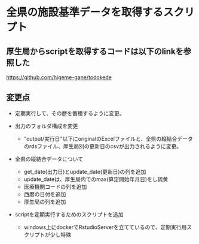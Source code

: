 # 全県の施設基準データを取得するスクリプト

## 厚生局からscriptを取得するコードは以下のlinkを参照した

https://github.com/higeme-gane/todokede

## 変更点

- 定期実行して、その歴を蓄積するように変更。

- 出力のフォルダ構成を変更
  - "output/実行日"以下にoriginalのExcelファイルと、全県の縦結合データのrdsファイル、厚生局別の更新日のcsvが出力されるように変更。

- 全県の縦結合データについて
  - get_date(出力日)とupdate_date(更新日)の列を追加
  - update_dateは、厚生局内でのmax(算定開始年月日)をし硫黄
  - 医療機関コードの列を追加
  - 西暦の日付を追加
  - 厚生局の列を追加

- scriptを定期実行するためのスクリプトを追加
  - windows上にdockerでRstudioServerを立てているので、定期実行用スクリプトが少し特殊

 
